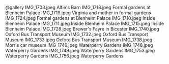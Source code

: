 @gallery
IMG_1703.jpeg		Alfie's Barn
IMG_1718.jpeg		Formal gardens at Blenheim Palace
IMG_1719.jpeg		Virginia and mother in formal gardens
IMG_1724.jpeg		Formal gardens at Blenheim Palace
IMG_1710.jpeg		Inside Blenheim Palace
IMG_1711.jpeg		Inside Blenheim Palace
IMG_1715.jpeg		Inside Blenheim Palace
IMG_1728.jpeg		Brewer's Fayre in Bicester
IMG_1740.jpeg		Oxford Bus Transport Museum
IMG_1732.jpeg		Oxford Bus Transport Museum
IMG_1733.jpeg		Oxford Bus Transport Museum
IMG_1738.jpeg		Morris car museum
IMG_1746.jpeg		Waterperry Gardens
IMG_1748.jpeg		Waterperry Gardens
IMG_1749.jpeg		Waterperry Gardens
IMG_1753.jpeg		Waterperry Gardens
IMG_1756.jpeg		Waterperry Gardens
